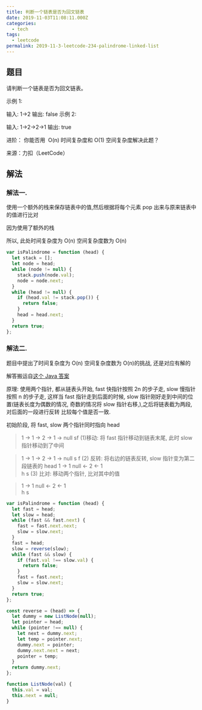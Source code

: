 ```yaml
---
title: 判断一个链表是否为回文链表
date: 2019-11-03T11:08:11.000Z
categories:
  - tech
tags:
  - leetcode
permalink: 2019-11-3-leetcode-234-palindrome-linked-list
---
```


## 题目

请判断一个链表是否为回文链表。

示例 1:

输入: 1->2
输出: false
示例 2:

输入: 1->2->2->1
输出: true

进阶：
你能否用  O(n) 时间复杂度和 O(1) 空间复杂度解决此题？

来源：力扣（LeetCode）

## 解法

### 解法一.

使用一个额外的栈来保存链表中的值,然后根据将每个元素 pop 出来与原来链表中的值进行比对

因为使用了额外的栈

所以, 此处时间复杂度为 O(n) 空间复杂度数为 O(n)

```js
var isPalindrome = function (head) {
  let stack = [];
  let node = head;
  while (node != null) {
    stack.push(node.val);
    node = node.next;
  }
  while (head != null) {
    if (head.val != stack.pop()) {
      return false;
    }
    head = head.next;
  }
  return true;
};
```

### 解法二.

题目中提出了时间复杂度为 O(n) 空间复杂度数为 O(n)的挑战, 还是对应有解的

解答搬运自[这个 Java 答案](https://leetcode.com/problems/palindrome-linked-list/discuss/64501/Java-easy-to-understand)

原理: 使用两个指针, 都从链表头开始, fast 快指针按照 2n 的步子走, slow 慢指针按照 n 的步子走, 这样当 fast 指针走到后面的时候,
slow 指针刚好走到中间的位置(链表长度为偶数的情况, 奇数的情况将 slow 指针右移,),之后将链表截为两段, 对后面的一段进行反转
比较每个值是否一致.

初始阶段, 将 fast, slow 两个指针同时指向 head

> 1 -> 1 -> 2 -> 1 -> null
> sf
> (1)移动: 将 fast 指针移动到链表末尾, 此时 slow 指针移动到了中间

> 1 -> 1 -> 2 -> 1 -> null
> s f
> (2) 反转: 将右边的链表反转, slow 指针变为第二段链表的 head
> 1 -> 1 null <- 2 <- 1  
> h s
> (3) 比对: 移动两个指针, 比对其中的值

> 1 -> 1 null <- 2 <- 1  
>  h s

```js
var isPalindrome = function (head) {
  let fast = head;
  let slow = head;
  while (fast && fast.next) {
    fast = fast.next.next;
    slow = slow.next;
  }
  fast = head;
  slow = reverse(slow);
  while (fast && slow) {
    if (fast.val !== slow.val) {
      return false;
    }
    fast = fast.next;
    slow = slow.next;
  }
  return true;
};

const reverse = (head) => {
  let dummy = new ListNode(null);
  let pointer = head;
  while (pointer !== null) {
    let next = dummy.next;
    let temp = pointer.next;
    dummy.next = pointer;
    dummy.next.next = next;
    pointer = temp;
  }
  return dummy.next;
};

function ListNode(val) {
  this.val = val;
  this.next = null;
}
```
